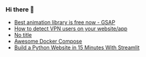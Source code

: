 ### Hi there 👋

<!-- daily.dev BOOKMARKS:START -->
- [Best animation library is free now - GSAP](https://app.daily.dev/posts/MgDk8xexK?utm_source=rss&utm_medium=bookmarks&utm_campaign=PnGboN99PhXCxFrWGGg2C)
- [How to detect VPN users on your website/app](https://app.daily.dev/posts/pXLcEMEPK?utm_source=rss&utm_medium=bookmarks&utm_campaign=PnGboN99PhXCxFrWGGg2C)
- [No title](https://app.daily.dev/posts/7NpDrZTnD?utm_source=rss&utm_medium=bookmarks&utm_campaign=PnGboN99PhXCxFrWGGg2C)
- [Awesome Docker Compose](https://app.daily.dev/posts/UEc1xDc73?utm_source=rss&utm_medium=bookmarks&utm_campaign=PnGboN99PhXCxFrWGGg2C)
- [Build a Python Website in 15 Minutes With Streamlit](https://app.daily.dev/posts/NGUWSry9B?utm_source=rss&utm_medium=bookmarks&utm_campaign=PnGboN99PhXCxFrWGGg2C)
<!-- daily.dev BOOKMARKS:END -->

<!--
**dinesh4monto/dinesh4monto** is a ✨ _special_ ✨ repository because its `README.md` (this file) appears on your GitHub profile.

Here are some ideas to get you started:

- 🔭 I’m currently working on ...
- 🌱 I’m currently learning ...
- 👯 I’m looking to collaborate on ...
- 🤔 I’m looking for help with ...
- 💬 Ask me about ...
- 📫 How to reach me: ...
- 😄 Pronouns: ...
- ⚡ Fun fact: ...
-->
